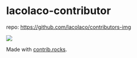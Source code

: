 # lacolaco-contributor
repo: https://github.com/lacolaco/contributors-img

<a href="https://github.com/microsoft/nni/graphs/contributors">
  <img src="https://contrib.rocks/image?repo=microsoft/nni&max=300&columns=24" />
</a>

Made with [contrib.rocks](https://contrib.rocks).
